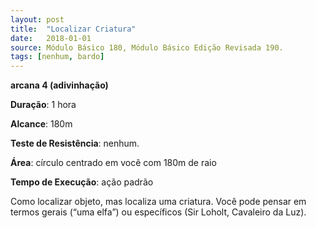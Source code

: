 ```yaml
---
layout: post
title:  "Localizar Criatura"
date:   2018-01-01
source: Módulo Básico 180, Módulo Básico Edição Revisada 190.
tags: [nenhum, bardo]
---
```


**arcana 4 (adivinhação)**

**Duração**: 1 hora

**Alcance**: 180m

**Teste de Resistência**: nenhum.

**Área**: círculo centrado em você com 180m de raio

**Tempo de Execução**: ação padrão

Como localizar objeto, mas localiza uma criatura. Você pode pensar em termos gerais (“uma elfa”) ou específicos (Sir Loholt, Cavaleiro da Luz).
